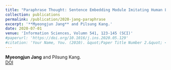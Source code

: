 ```yaml
---
title: "Paraphrase Thought: Sentence Embedding Module Imitating Human Language Recognition"
collection: publications
permalink: /publication/2020-jang-paraphrase
excerpt: '**Myeongjun Jang** and Pilsung Kang.'
date: 2020-07-01
venue: 'Information Sciences, Volumn 541, 123-145 (SCI)'
#paperurl: 'https://doi.org/10.1016/j.ins.2020.05.129'
#citation: 'Your Name, You. (2010). &quot;Paper Title Number 2.&quot; <i>Journal 1</i>. 1(2).'
---
```

**Myeongjun Jang** and Pilsung Kang.  
[DOI](https://doi.org/10.1016/j.ins.2020.05.129)
